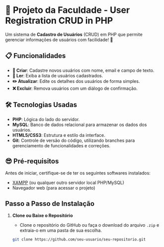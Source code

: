 # 🚀 Projeto da Faculdade - User Registration CRUD in PHP

Um sistema de **Cadastro de Usuários** (CRUD) em PHP que permite gerenciar informações de usuários com facilidade! 🌟

## 📋 Funcionalidades

- **📝 Criar**: Cadastre novos usuários com nome, email e campo de texto.
- **📖 Ler**: Exiba a lista de usuários cadastrados.
- **✏️ Atualizar**: Edite os detalhes dos usuários de forma simples.
- **❌ Excluir**: Remova usuários com um diálogo de confirmação.

## 🛠️ Tecnologias Usadas

- **PHP**: Lógica do lado do servidor.
- **MySQL**: Banco de dados relacional para armazenar os dados dos usuários.
- **HTML5/CSS3**: Estrutura e estilo da interface.
- **Git**: Controle de versão do código, utilizando branches para gerenciamento de funcionalidades e correções.


## 😎 Pré-requisitos

Antes de iniciar, certifique-se de ter os seguintes softwares instalados:

- [XAMPP](https://www.apachefriends.org/index.html) (ou qualquer outro servidor local PHP/MySQL)
- Navegador web (para acessar o projeto)

## Passo a Passo de Instalação

1. **Clone ou Baixe o Repositório**
   - Clone o repositório do GitHub ou faça o download do arquivo `.zip` e extraia-o em uma pasta de sua escolha.

   ```bash
   git clone https://github.com/seu-usuario/seu-repositorio.git
